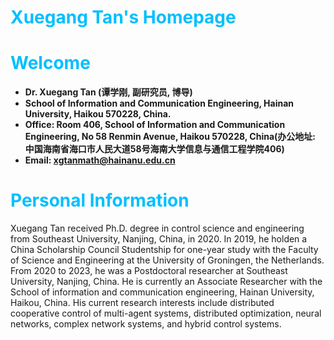 # <font color=DeepSkyBlue>**Xuegang Tan's  Homepage**</font>

# <font color=DeepSkyBlue>**Welcome**</font>
 - **Dr. Xuegang Tan (谭学刚, 副研究员, 博导)**
 -  **School of Information and Communication Engineering, Hainan University, Haikou 570228, China.**
 -  **Office: Room 406, School of Information and Communication Engineering, No 58 Renmin Avenue, Haikou 570228, China(办公地址: 中国海南省海口市人民大道58号海南大学信息与通信工程学院406)**
 -  **Email: xgtanmath@hainanu.edu.cn**

# <font color=DeepSkyBlue> Personal Information</font>
  Xuegang Tan received Ph.D. degree in control science and engineering from Southeast University, Nanjing, China, in 2020. In 2019, he holden a China Scholarship Council Studentship for one-year study with the Faculty of Science and Engineering at the University of Groningen, the Netherlands. From  2020 to 2023, he was a Postdoctoral researcher at Southeast University, Nanjing, China. He is currently an Associate Researcher with the School of information and communication engineering, Hainan University, Haikou, China. His current research interests include distributed cooperative control of multi-agent systems, distributed optimization, neural networks, complex network systems, and hybrid control systems.
